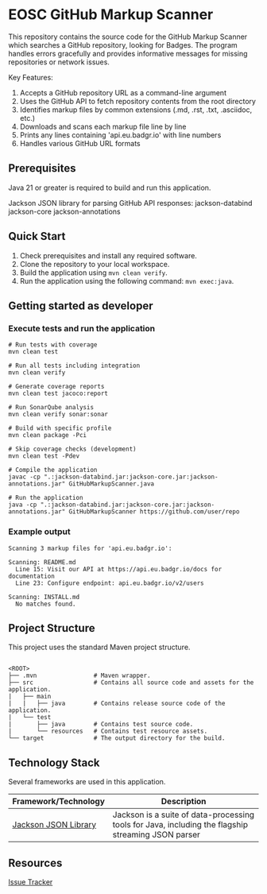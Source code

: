 # EOSC GitHub Markup Scanner

This repository contains the source code for the GitHub Markup Scanner
which searches a GitHub repository, looking for Badges.
The program handles errors gracefully and provides informative messages
for missing repositories or network issues.

Key Features:

1. Accepts a GitHub repository URL as a command-line argument
2. Uses the GitHub API to fetch repository contents from the root directory
3. Identifies markup files by common extensions (.md, .rst, .txt, .asciidoc, etc.)
4. Downloads and scans each markup file line by line
5. Prints any lines containing 'api.eu.badgr.io' with line numbers
6. Handles various GitHub URL formats

## Prerequisites

Java 21 or greater is required to build and run this application.

Jackson JSON library for parsing GitHub API responses:
jackson-databind
jackson-core
jackson-annotations

## Quick Start

1. Check prerequisites and install any required software.
2. Clone the repository to your local workspace.
3. Build the application using `mvn clean verify`.
4. Run the application using the following command: `mvn exec:java`.

## Getting started as developer

### Execute tests and run the application

```shell
# Run tests with coverage
mvn clean test

# Run all tests including integration
mvn clean verify

# Generate coverage reports
mvn clean test jacoco:report

# Run SonarQube analysis
mvn clean verify sonar:sonar

# Build with specific profile
mvn clean package -Pci

# Skip coverage checks (development)
mvn clean test -Pdev

# Compile the application
javac -cp ".:jackson-databind.jar:jackson-core.jar:jackson-annotations.jar" GitHubMarkupScanner.java

# Run the application
java -cp ".:jackson-databind.jar:jackson-core.jar:jackson-annotations.jar" GitHubMarkupScanner https://github.com/user/repo
```

### Example output

```shell
Scanning 3 markup files for 'api.eu.badgr.io':

Scanning: README.md
  Line 15: Visit our API at https://api.eu.badgr.io/docs for documentation
  Line 23: Configure endpoint: api.eu.badgr.io/v2/users

Scanning: INSTALL.md
  No matches found.
```

## Project Structure

This project uses the standard Maven project structure.

``` text

<ROOT>
├── .mvn                # Maven wrapper.
├── src                 # Contains all source code and assets for the application.
|   ├── main
|   |   ├── java        # Contains release source code of the application.
|   └── test
|       ├── java        # Contains test source code.
|       └── resources   # Contains test resource assets.
└── target              # The output directory for the build.
```

## Technology Stack

Several frameworks are used in this application.

| Framework/Technology                               | Description                                               |
| -------------------------------------------------- | --------------------------------------------------------- |
| [Jackson JSON Library](https://github.com/FasterXML/jackson.git) | Jackson is a suite of data-processing tools for Java, including the flagship streaming JSON parser |

## Resources

[Issue Tracker](https://github.com/john-shepherdson/eosc.github.markup-scanner?status=new&status=open)
